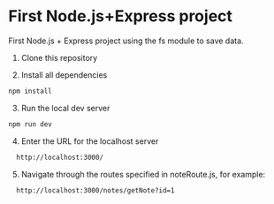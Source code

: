 # First Node.js+Express project
First Node.js + Express project using the fs module to save data.


1. Clone this repository

2. Install all dependencies
```sh
npm install
```
3. Run the local dev server
```sh
npm run dev
```
4. Enter the URL for the localhost server
```sh
  http://localhost:3000/
```
5. Navigate through the routes specified in noteRoute.js, for example:
```sh
  http://localhost:3000/notes/getNote?id=1
```   
